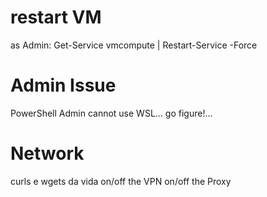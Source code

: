 

# restart VM
as Admin:
Get-Service vmcompute | Restart-Service -Force


# Admin Issue
PowerShell Admin cannot use WSL... go figure!...

# Network
curls e wgets da vida on/off the VPN  on/off the Proxy
